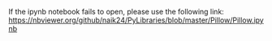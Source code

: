 If the ipynb notebook fails to open, please use the following link:
https://nbviewer.org/github/naik24/PyLibraries/blob/master/Pillow/Pillow.ipynb